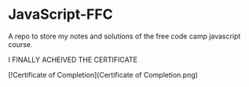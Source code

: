 # JavaScript-FFC
A repo to store my notes and solutions of the free code camp javascript course.


I FINALLY ACHEIVED THE CERTIFICATE

[!Certificate of Completion](Certificate of Completion.png)
